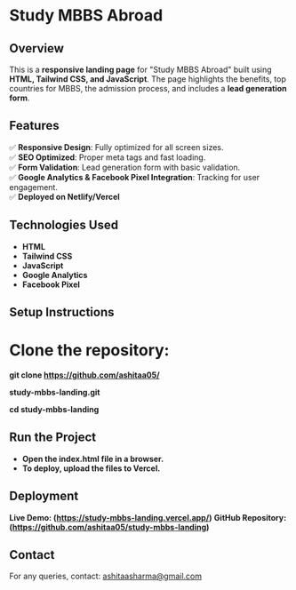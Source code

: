 # Study MBBS Abroad  

## Overview  
This is a **responsive landing page** for "Study MBBS Abroad" built using **HTML, Tailwind CSS, and JavaScript**. The page highlights the benefits, top countries for MBBS, the admission process, and includes a **lead generation form**.  

## Features  
✅ **Responsive Design**: Fully optimized for all screen sizes.  
✅ **SEO Optimized**: Proper meta tags and fast loading.  
✅ **Form Validation**: Lead generation form with basic validation.  
✅ **Google Analytics & Facebook Pixel Integration**: Tracking for user engagement.  
✅ **Deployed on Netlify/Vercel**  

## Technologies Used  
- **HTML**  
- **Tailwind CSS**  
- **JavaScript**  
- **Google Analytics**  
- **Facebook Pixel**  

## Setup Instructions  
# Clone the repository:  
**git clone https://github.com/ashitaa05/**

**study-mbbs-landing.git**

**cd study-mbbs-landing**

## Run the Project
- **Open the index.html file in a browser.**
- **To deploy, upload the files to Vercel.**

## Deployment
**Live Demo: (https://study-mbbs-landing.vercel.app/)**
**GitHub Repository: (https://github.com/ashitaa05/study-mbbs-landing)**

## Contact
 For any queries, contact: ashitaasharma@gmail.com